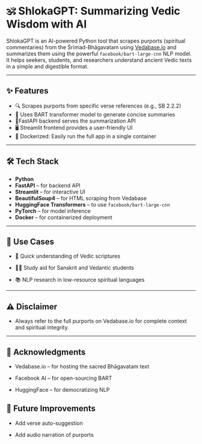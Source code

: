 # 🕉️ ShlokaGPT: Summarizing Vedic Wisdom with AI

ShlokaGPT is an AI-powered Python tool that scrapes purports (spiritual commentaries) from the Śrīmad-Bhāgavatam using [Vedabase.io](https://vedabase.io/) and summarizes them using the powerful `facebook/bart-large-cnn` NLP model. It helps seekers, students, and researchers understand ancient Vedic texts in a simple and digestible format.

---

## ✨ Features

- 🔍 Scrapes purports from specific verse references (e.g., SB 2.2.2)
- 🧠 Uses BART transformer model to generate concise summaries
- 📜FastAPI backend serves the summarization API
- 🖥️ Streamlit frontend provides a user-friendly UI
- 🐳 Dockerized: Easily run the full app in a single container

---

## 🛠️ Tech Stack

- **Python**
- **FastAPI** – for backend API
- **Streamlit** – for interactive UI
- **BeautifulSoup4** – for HTML scraping from Vedabase
- **HuggingFace Transformers** – to use `facebook/bart-large-cnn`
- **PyTorch** – for model inference
- **Docker** – for containerized deployment


---

## 🧘 Use Cases

- 📖 Quick understanding of Vedic scriptures

- 🧑‍🎓 Study aid for Sanskrit and Vedantic students

- 📚 NLP research in low-resource spiritual languages

---

## ⚠️ Disclaimer

- Always refer to the full purports on Vedabase.io for complete context and spiritual integrity.
---

## 🙏 Acknowledgments
- Vedabase.io – for hosting the sacred Bhāgavatam text

- Facebook AI – for open-sourcing BART

- HuggingFace – for democratizing NLP

## 🧠 Future Improvements
- Add verse auto-suggestion

- Add audio narration of purports
